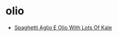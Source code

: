 # olio

 * [Spaghetti Aglio E Olio With Lots Of Kale](index/s/spaghetti-aglio-e-olio-with-lots-of-kale.json)
